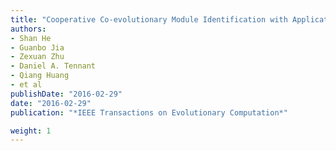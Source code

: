 ```yaml
---
title: "Cooperative Co-evolutionary Module Identification with Application to Cancer Disease Module Discovery."
authors:
- Shan He
- Guanbo Jia
- Zexuan Zhu
- Daniel A. Tennant
- Qiang Huang 
- et al
publishDate: "2016-02-29"
date: "2016-02-29"
publication: "*IEEE Transactions on Evolutionary Computation*"

weight: 1
---
```

